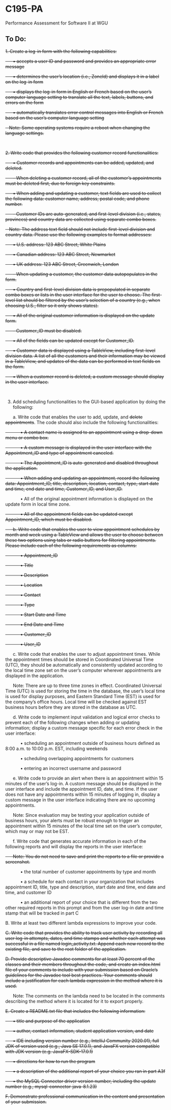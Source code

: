 # C195-PA
Performance Assessment for Software II at WGU

<H2>To Do:</H2>

~~1.  Create a log-in form with the following capabilities:~~

~~&nbsp;&nbsp;&nbsp;&nbsp;&nbsp;&nbsp;•  accepts a user ID and password and provides an appropriate error message~~

~~&nbsp;&nbsp;&nbsp;&nbsp;&nbsp;&nbsp;•  determines the user’s location (i.e., ZoneId) and displays it in a label on the log-in form~~

~~&nbsp;&nbsp;&nbsp;&nbsp;&nbsp;&nbsp;•  displays the log-in form in English or French based on the user’s computer language setting to translate all the text, labels, buttons, and errors on the form~~

~~&nbsp;&nbsp;&nbsp;&nbsp;&nbsp;&nbsp;•  automatically translates error control messages into English or French based on the user’s computer language setting~~


~~&nbsp;&nbsp;&nbsp;Note: Some operating systems require a reboot when changing the language settings.~~

<br>

~~2.  Write code that provides the following customer record functionalities:~~

~~&nbsp;&nbsp;&nbsp;&nbsp;&nbsp;&nbsp;•  Customer records and appointments can be added, updated, and deleted.~~

~~&nbsp;&nbsp;&nbsp;&nbsp;&nbsp;&nbsp;-  When deleting a customer record, all of the customer’s appointments must be deleted first, due to foreign key constraints.~~

~~&nbsp;&nbsp;&nbsp;&nbsp;&nbsp;&nbsp;•  When adding and updating a customer, text fields are used to collect the following data: customer name, address, postal code, and phone number.~~

~~&nbsp;&nbsp;&nbsp;&nbsp;&nbsp;&nbsp;-  Customer IDs are auto-generated, and first-level division (i.e., states, provinces) and country data are collected using separate combo boxes.~~


~~&nbsp;&nbsp;&nbsp;Note: The address text field should not include first-level division and country data. Please use the following examples to format addresses:~~

~~&nbsp;&nbsp;&nbsp;&nbsp;&nbsp;&nbsp;•  U.S. address: 123 ABC Street, White Plains~~

~~&nbsp;&nbsp;&nbsp;&nbsp;&nbsp;&nbsp;•  Canadian address: 123 ABC Street, Newmarket~~

~~&nbsp;&nbsp;&nbsp;&nbsp;&nbsp;&nbsp;•  UK address: 123 ABC Street, Greenwich, London~~


~~&nbsp;&nbsp;&nbsp;&nbsp;&nbsp;&nbsp;-  When updating a customer, the customer data autopopulates in the form.~~


~~&nbsp;&nbsp;&nbsp;&nbsp;&nbsp;&nbsp;•  Country and first-level division data is prepopulated in separate combo boxes or lists in the user interface for the user to choose. The first-level list should be filtered by the user’s selection of a country (e.g., when choosing U.S., filter so it only shows states).~~

~~&nbsp;&nbsp;&nbsp;&nbsp;&nbsp;&nbsp;•  All of the original customer information is displayed on the update form.~~

~~&nbsp;&nbsp;&nbsp;&nbsp;&nbsp;&nbsp;-  Customer_ID must be disabled.~~

~~&nbsp;&nbsp;&nbsp;&nbsp;&nbsp;&nbsp;•  All of the fields can be updated except for Customer_ID.~~

~~&nbsp;&nbsp;&nbsp;&nbsp;&nbsp;&nbsp;•  Customer data is displayed using a TableView, including first-level division data. A list of all the customers and their information may be viewed in a TableView, and updates of the data can be performed in text fields on the form.~~

~~&nbsp;&nbsp;&nbsp;&nbsp;&nbsp;&nbsp;•  When a customer record is deleted, a custom message should display in the user interface.~~

<br>

3.  Add scheduling functionalities to the GUI-based application by doing the following:

&nbsp;&nbsp;&nbsp;&nbsp;&nbsp;&nbsp;a.  Write code that enables the user to add, update, and ~~delete appointments~~. The code should also include the following functionalities:

~~&nbsp;&nbsp;&nbsp;&nbsp;&nbsp;&nbsp;&nbsp;&nbsp;&nbsp;&nbsp;&nbsp;&nbsp;•  A contact name is assigned to an appointment using a drop-down menu or combo box.~~

~~&nbsp;&nbsp;&nbsp;&nbsp;&nbsp;&nbsp;&nbsp;&nbsp;&nbsp;&nbsp;&nbsp;&nbsp;•  A custom message is displayed in the user interface with the Appointment_ID and type of appointment canceled.~~

~~&nbsp;&nbsp;&nbsp;&nbsp;&nbsp;&nbsp;&nbsp;&nbsp;&nbsp;&nbsp;&nbsp;&nbsp;•  The Appointment_ID is auto-generated and disabled throughout the application.~~

~~&nbsp;&nbsp;&nbsp;&nbsp;&nbsp;&nbsp;&nbsp;&nbsp;&nbsp;&nbsp;&nbsp;&nbsp;•  When adding and updating an appointment, record the following data: Appointment_ID, title, description, location, contact, type, start date and time, end date and time, Customer_ID, and User_ID.~~

&nbsp;&nbsp;&nbsp;&nbsp;&nbsp;&nbsp;&nbsp;&nbsp;&nbsp;&nbsp;&nbsp;&nbsp;•  All of the original appointment information is displayed on the update form in local time zone.

~~&nbsp;&nbsp;&nbsp;&nbsp;&nbsp;&nbsp;&nbsp;&nbsp;&nbsp;&nbsp;&nbsp;&nbsp;•  All of the appointment fields can be updated except Appointment_ID, which must be disabled.~~


~~&nbsp;&nbsp;&nbsp;&nbsp;&nbsp;&nbsp;b.  Write code that enables the user to view appointment schedules by month and week using a TableView and allows the user to choose between these two options using tabs or radio buttons for filtering appointments. Please include each of the following requirements as columns:~~

~~&nbsp;&nbsp;&nbsp;&nbsp;&nbsp;&nbsp;&nbsp;&nbsp;&nbsp;&nbsp;&nbsp;&nbsp;•  Appointment_ID~~

~~&nbsp;&nbsp;&nbsp;&nbsp;&nbsp;&nbsp;&nbsp;&nbsp;&nbsp;&nbsp;&nbsp;&nbsp;•  Title~~

~~&nbsp;&nbsp;&nbsp;&nbsp;&nbsp;&nbsp;&nbsp;&nbsp;&nbsp;&nbsp;&nbsp;&nbsp;•  Description~~

~~&nbsp;&nbsp;&nbsp;&nbsp;&nbsp;&nbsp;&nbsp;&nbsp;&nbsp;&nbsp;&nbsp;&nbsp;•  Location~~

~~&nbsp;&nbsp;&nbsp;&nbsp;&nbsp;&nbsp;&nbsp;&nbsp;&nbsp;&nbsp;&nbsp;&nbsp;•  Contact~~

~~&nbsp;&nbsp;&nbsp;&nbsp;&nbsp;&nbsp;&nbsp;&nbsp;&nbsp;&nbsp;&nbsp;&nbsp;•  Type~~

~~&nbsp;&nbsp;&nbsp;&nbsp;&nbsp;&nbsp;&nbsp;&nbsp;&nbsp;&nbsp;&nbsp;&nbsp;•  Start Date and Time~~

~~&nbsp;&nbsp;&nbsp;&nbsp;&nbsp;&nbsp;&nbsp;&nbsp;&nbsp;&nbsp;&nbsp;&nbsp;•  End Date and Time~~

~~&nbsp;&nbsp;&nbsp;&nbsp;&nbsp;&nbsp;&nbsp;&nbsp;&nbsp;&nbsp;&nbsp;&nbsp;•  Customer_ID~~

~~&nbsp;&nbsp;&nbsp;&nbsp;&nbsp;&nbsp;&nbsp;&nbsp;&nbsp;&nbsp;&nbsp;&nbsp;•  User_ID~~


&nbsp;&nbsp;&nbsp;&nbsp;&nbsp;&nbsp;c.  Write code that enables the user to adjust appointment times. While the appointment times should be stored in Coordinated Universal Time (UTC), they should be automatically and consistently updated according to the local time zone set on the user’s computer wherever appointments are displayed in the application.


&nbsp;&nbsp;&nbsp;&nbsp;&nbsp;&nbsp;Note: There are up to three time zones in effect. Coordinated Universal Time (UTC) is used for storing the time in the database, the user’s local time is used for display purposes, and Eastern Standard Time (EST) is used for the company’s office hours. Local time will be checked against EST business hours before they are stored in the database as UTC.


&nbsp;&nbsp;&nbsp;&nbsp;&nbsp;&nbsp;d.  Write code to implement input validation and logical error checks to prevent each of the following changes when adding or updating information; display a custom message specific for each error check in the user interface:

&nbsp;&nbsp;&nbsp;&nbsp;&nbsp;&nbsp;&nbsp;&nbsp;&nbsp;&nbsp;&nbsp;&nbsp;•  scheduling an appointment outside of business hours defined as 8:00 a.m. to 10:00 p.m. EST, including weekends

&nbsp;&nbsp;&nbsp;&nbsp;&nbsp;&nbsp;&nbsp;&nbsp;&nbsp;&nbsp;&nbsp;&nbsp;•  scheduling overlapping appointments for customers

&nbsp;&nbsp;&nbsp;&nbsp;&nbsp;&nbsp;&nbsp;&nbsp;&nbsp;&nbsp;&nbsp;&nbsp;•  entering an incorrect username and password


&nbsp;&nbsp;&nbsp;&nbsp;&nbsp;&nbsp;e.  Write code to provide an alert when there is an appointment within 15 minutes of the user’s log-in. A custom message should be displayed in the user interface and include the appointment ID, date, and time. If the user does not have any appointments within 15 minutes of logging in, display a custom message in the user interface indicating there are no upcoming appointments.


&nbsp;&nbsp;&nbsp;&nbsp;&nbsp;&nbsp;Note: Since evaluation may be testing your application outside of business hours, your alerts must be robust enough to trigger an appointment within 15 minutes of the local time set on the user’s computer, which may or may not be EST.


&nbsp;&nbsp;&nbsp;&nbsp;&nbsp;&nbsp;f.  Write code that generates accurate information in each of the following reports and will display the reports in the user interface:


~~&nbsp;&nbsp;&nbsp;&nbsp;&nbsp;&nbsp;Note: You do not need to save and print the reports to a file or provide a screenshot.~~


&nbsp;&nbsp;&nbsp;&nbsp;&nbsp;&nbsp;&nbsp;&nbsp;&nbsp;&nbsp;&nbsp;&nbsp;•  the total number of customer appointments by type and month

&nbsp;&nbsp;&nbsp;&nbsp;&nbsp;&nbsp;&nbsp;&nbsp;&nbsp;&nbsp;&nbsp;&nbsp;•  a schedule for each contact in your organization that includes appointment ID, title, type and description, start date and time, end date and time, and customer ID

&nbsp;&nbsp;&nbsp;&nbsp;&nbsp;&nbsp;&nbsp;&nbsp;&nbsp;&nbsp;&nbsp;&nbsp;•  an additional report of your choice that is different from the two other required reports in this prompt and from the user log-in date and time stamp that will be tracked in part C


B.  Write at least two different lambda expressions to improve your code.


~~C.  Write code that provides the ability to track user activity by recording all user log-in attempts, dates, and time stamps and whether each attempt was successful in a file named login_activity.txt. Append each new record to the existing file, and save to the root folder of the application.~~


~~D.  Provide descriptive Javadoc comments for at least 70 percent of the classes and their members throughout the code, and create an index.html file of your comments to include with your submission based on Oracle’s guidelines for the Javadoc tool best practices. Your comments should include a justification for each lambda expression in the method where it is used.~~


&nbsp;&nbsp;&nbsp;&nbsp;&nbsp;&nbsp;Note: The comments on the lambda need to be located in the comments describing the method where it is located for it to export properly.


~~E.  Create a README.txt file that includes the following information:~~

~~&nbsp;&nbsp;&nbsp;&nbsp;&nbsp;&nbsp;•  title and purpose of the application~~

~~&nbsp;&nbsp;&nbsp;&nbsp;&nbsp;&nbsp;•  author, contact information, student application version, and date~~

~~&nbsp;&nbsp;&nbsp;&nbsp;&nbsp;&nbsp;•  IDE including version number (e.g., IntelliJ Community 2020.01), full JDK of version used (e.g., Java SE 17.0.1), and JavaFX version compatible with JDK version (e.g. JavaFX-SDK-17.0.1)~~

~~&nbsp;&nbsp;&nbsp;&nbsp;&nbsp;&nbsp;•  directions for how to run the program~~

~~&nbsp;&nbsp;&nbsp;&nbsp;&nbsp;&nbsp;•  a description of the additional report of your choice you ran in part A3f~~

~~&nbsp;&nbsp;&nbsp;&nbsp;&nbsp;&nbsp;•  the MySQL Connector driver version number, including the update number (e.g., mysql-connector-java-8.1.23)~~


~~F.  Demonstrate professional communication in the content and presentation of your submission.~~